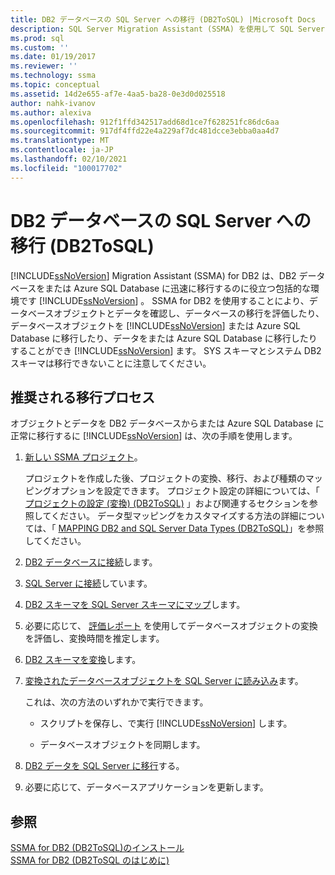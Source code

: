 ```yaml
---
title: DB2 データベースの SQL Server への移行 (DB2ToSQL) |Microsoft Docs
description: SQL Server Migration Assistant (SSMA) を使用して SQL Server または Azure SQL Database に DB2 データベースを移行するには、この推奨プロセスを使用します。
ms.prod: sql
ms.custom: ''
ms.date: 01/19/2017
ms.reviewer: ''
ms.technology: ssma
ms.topic: conceptual
ms.assetid: 14d2e655-af7e-4aa5-ba28-0e3d0d025518
author: nahk-ivanov
ms.author: alexiva
ms.openlocfilehash: 912f1ffd342517add68d1ce7f628251fc86dc6aa
ms.sourcegitcommit: 917df4ffd22e4a229af7dc481dcce3ebba0aa4d7
ms.translationtype: MT
ms.contentlocale: ja-JP
ms.lasthandoff: 02/10/2021
ms.locfileid: "100017702"
---
```

# <a name="migrating-db2-databases-to-sql-server-db2tosql"></a>DB2 データベースの SQL Server への移行 (DB2ToSQL)
[!INCLUDE[ssNoVersion](../../includes/ssnoversion-md.md)] Migration Assistant (SSMA) for DB2 は、DB2 データベースをまたは Azure SQL Database に迅速に移行するのに役立つ包括的な環境です [!INCLUDE[ssNoVersion](../../includes/ssnoversion-md.md)] 。 SSMA for DB2 を使用することにより、データベースオブジェクトとデータを確認し、データベースの移行を評価したり、データベースオブジェクトを [!INCLUDE[ssNoVersion](../../includes/ssnoversion-md.md)] または Azure SQL Database に移行したり、データをまたは Azure SQL Database に移行したりすることができ [!INCLUDE[ssNoVersion](../../includes/ssnoversion-md.md)] ます。 SYS スキーマとシステム DB2 スキーマは移行できないことに注意してください。  
  
## <a name="recommended-migration-process"></a>推奨される移行プロセス  
オブジェクトとデータを DB2 データベースからまたは Azure SQL Database に正常に移行するに [!INCLUDE[ssNoVersion](../../includes/ssnoversion-md.md)] は、次の手順を使用します。  
  
1.  [新しい SSMA プロジェクト](./new-project-db2tosql.md)。  
  
    プロジェクトを作成した後、プロジェクトの変換、移行、および種類のマッピングオプションを設定できます。 プロジェクト設定の詳細については、「 [プロジェクトの設定 &#40;変換&#41; &#40;DB2ToSQL&#41;](../../ssma/db2/project-settings-conversion-db2tosql.md) 」および関連するセクションを参照してください。 データ型マッピングをカスタマイズする方法の詳細については、「 [MAPPING DB2 and SQL Server Data Types &#40;DB2ToSQL&#41;](../../ssma/db2/mapping-db2-and-sql-server-data-types-db2tosql.md)」を参照してください。  
  
2.  [DB2 データベースに接続](./connecting-to-db2-database-db2tosql.md)します。  
  
3.  [SQL Server に接続](./connecting-to-sql-server-db2tosql.md)しています。  
  
4.  [DB2 スキーマを SQL Server スキーマにマップ](./mapping-db2-schemas-to-sql-server-schemas-db2tosql.md)します。  
  
5.  必要に応じて、 [評価レポート](./assessment-report-db2tosql.md) を使用してデータベースオブジェクトの変換を評価し、変換時間を推定します。  
  
6.  [DB2 スキーマを変換](./converting-db2-schemas-db2tosql.md)します。  
  
7.  [変換されたデータベースオブジェクトを SQL Server に読み込み](./loading-converted-database-objects-into-sql-server-db2tosql.md)ます。  
  
    これは、次の方法のいずれかで実行できます。  
  
    -   スクリプトを保存し、で実行 [!INCLUDE[ssNoVersion](../../includes/ssnoversion-md.md)] します。  
  
    -   データベースオブジェクトを同期します。  
  
8.  [DB2 データを SQL Server に移行](./migrating-db2-data-into-sql-server-db2tosql.md)する。  
  
9. 必要に応じて、データベースアプリケーションを更新します。  
  
## <a name="see-also"></a>参照  
[SSMA for DB2 &#40;DB2ToSQL&#41;のインストール ](../../ssma/db2/installing-ssma-for-db2-db2tosql.md)  
[SSMA for DB2 &#40;DB2ToSQL のはじめに&#41;](../../ssma/db2/getting-started-with-ssma-for-db2-db2tosql.md)  
